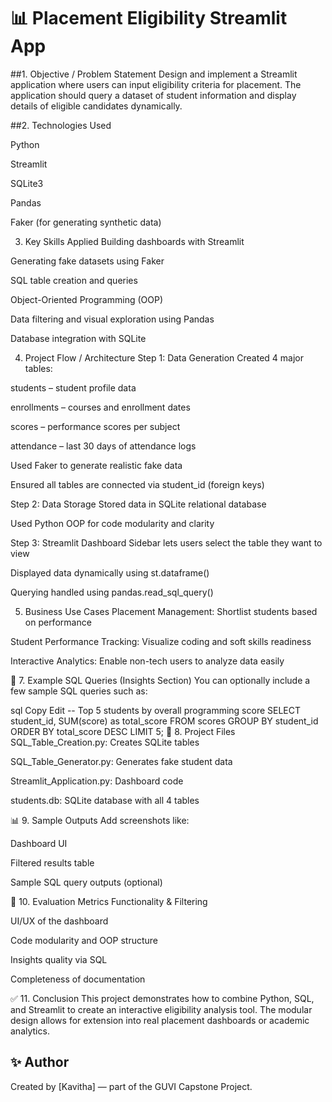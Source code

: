 # 📊 Placement Eligibility Streamlit App


##1. Objective / Problem Statement
Design and implement a Streamlit application where users can input eligibility criteria for placement. The application should query a dataset of student information and display details of eligible candidates dynamically.

##2. Technologies Used

Python

Streamlit

SQLite3

Pandas

Faker (for generating synthetic data)

3. Key Skills Applied
Building dashboards with Streamlit

Generating fake datasets using Faker

SQL table creation and queries

Object-Oriented Programming (OOP)

Data filtering and visual exploration using Pandas

Database integration with SQLite

4. Project Flow / Architecture
Step 1: Data Generation
Created 4 major tables:

students – student profile data

enrollments – courses and enrollment dates

scores – performance scores per subject

attendance – last 30 days of attendance logs

Used Faker to generate realistic fake data

Ensured all tables are connected via student_id (foreign keys)

Step 2: Data Storage
Stored data in SQLite relational database

Used Python OOP for code modularity and clarity

Step 3: Streamlit Dashboard
Sidebar lets users select the table they want to view

Displayed data dynamically using st.dataframe()

Querying handled using pandas.read_sql_query()

5. Business Use Cases
Placement Management: Shortlist students based on performance

Student Performance Tracking: Visualize coding and soft skills readiness

Interactive Analytics: Enable non-tech users to analyze data easily

🔎 7. Example SQL Queries (Insights Section)
You can optionally include a few sample SQL queries such as:

sql
Copy
Edit
-- Top 5 students by overall programming score
SELECT student_id, SUM(score) as total_score
FROM scores
GROUP BY student_id
ORDER BY total_score DESC
LIMIT 5;
📁 8. Project Files
SQL_Table_Creation.py: Creates SQLite tables

SQL_Table_Generator.py: Generates fake student data

Streamlit_Application.py: Dashboard code

students.db: SQLite database with all 4 tables

📊 9. Sample Outputs
Add screenshots like:

Dashboard UI

Filtered results table

Sample SQL query outputs (optional)

📏 10. Evaluation Metrics
Functionality & Filtering

UI/UX of the dashboard

Code modularity and OOP structure

Insights quality via SQL

Completeness of documentation

✅ 11. Conclusion
This project demonstrates how to combine Python, SQL, and Streamlit to create an interactive eligibility analysis tool. The modular design allows for extension into real placement dashboards or academic analytics.


## ✨ Author

Created by [Kavitha] — part of the GUVI Capstone Project.
